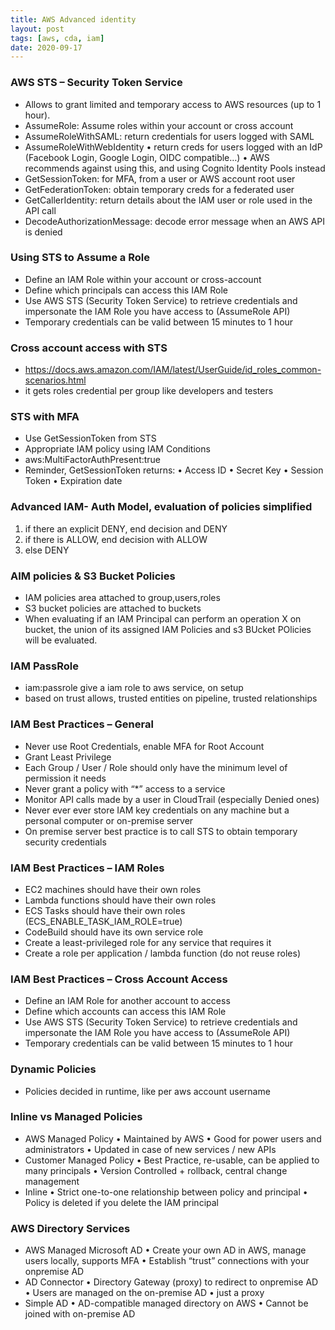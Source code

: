 ```yaml
---
title: AWS Advanced identity
layout: post
tags: [aws, cda, iam]
date: 2020-09-17
---
```

### AWS STS – Security Token Service
- Allows to grant limited and temporary access to AWS resources (up to 1 hour).
- AssumeRole: Assume roles within your account or cross account
- AssumeRoleWithSAML: return credentials for users logged with SAML
- AssumeRoleWithWebIdentity
• return creds for users logged with an IdP (Facebook Login, Google Login, OIDC compatible…)
• AWS recommends against using this, and using Cognito Identity Pools instead
- GetSessionToken: for MFA, from a user or AWS account root user
- GetFederationToken: obtain temporary creds for a federated user
- GetCallerIdentity: return details about the IAM user or role used in the API call
- DecodeAuthorizationMessage: decode error message when an AWS API is denied
### Using STS to Assume a Role
- Define an IAM Role within your
account or cross-account
- Define which principals can access
this IAM Role
- Use AWS STS (Security Token
Service) to retrieve credentials and
impersonate the IAM Role you
have access to (AssumeRole API)
- Temporary credentials can be valid
between 15 minutes to 1 hour
### Cross account access with STS
- https://docs.aws.amazon.com/IAM/latest/UserGuide/id_roles_common-scenarios.html
- it gets roles credential per group like developers and testers
### STS with MFA
- Use GetSessionToken from STS
- Appropriate IAM policy using
IAM Conditions
- aws:MultiFactorAuthPresent:true
- Reminder, GetSessionToken
returns:
• Access ID
• Secret Key
• Session Token
• Expiration date
### Advanced IAM- Auth Model, evaluation of policies simplified
1. if there an explicit DENY, end decision and DENY
2. if there is ALLOW, end decision with ALLOW
3. else DENY
### AIM policies & S3 Bucket Policies
- IAM policies area attached to group,users,roles
- S3 bucket policies are attached to buckets
- When evaluating if an IAM Principal can perform an operation X on bucket, the union of its assigned IAM Policies and s3 BUcket POlicies will be evaluated.
### IAM PassRole
- iam:passrole give a iam role to aws service, on setup
- based on trust allows, trusted entities on pipeline, trusted relationships
### IAM Best Practices – General
- Never use Root Credentials, enable MFA for Root Account
- Grant Least Privilege
- Each Group / User / Role should only have the minimum level of permission it
needs
- Never grant a policy with “*” access to a service
- Monitor API calls made by a user in CloudTrail (especially Denied ones)
- Never ever ever store IAM key credentials on any machine but a
personal computer or on-premise server
- On premise server best practice is to call STS to obtain temporary
security credentials
### IAM Best Practices – IAM Roles
- EC2 machines should have their own roles
- Lambda functions should have their own roles
- ECS Tasks should have their own roles
(ECS_ENABLE_TASK_IAM_ROLE=true)
- CodeBuild should have its own service role
- Create a least-privileged role for any service that requires it
- Create a role per application / lambda function (do not reuse roles)
### IAM Best Practices – Cross Account Access
- Define an IAM Role for another
account to access
- Define which accounts can access
this IAM Role
- Use AWS STS (Security Token
Service) to retrieve credentials and
impersonate the IAM Role you
have access to (AssumeRole API)
- Temporary credentials can be valid
between 15 minutes to 1 hour 
### Dynamic Policies
- Policies decided in runtime, like per aws account username
### Inline vs Managed Policies
- AWS Managed Policy
• Maintained by AWS
• Good for power users and administrators
• Updated in case of new services / new APIs
- Customer Managed Policy
• Best Practice, re-usable, can be applied to many principals
• Version Controlled + rollback, central change management
- Inline
• Strict one-to-one relationship between policy and principal
• Policy is deleted if you delete the IAM principal
### AWS Directory Services
- AWS Managed Microsoft AD
• Create your own AD in AWS, manage users
locally, supports MFA
• Establish “trust” connections with your onpremise
AD
- AD Connector
• Directory Gateway (proxy) to redirect to onpremise
AD
• Users are managed on the on-premise AD
• just a proxy
- Simple AD
• AD-compatible managed directory on AWS
• Cannot be joined with on-premise AD
